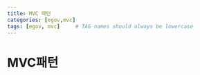 ```yaml
---
title: MVC 패턴
categories: [egov,mvc]
tags: [egov, mvc]     # TAG names should always be lowercase
---
```


# MVC패턴

